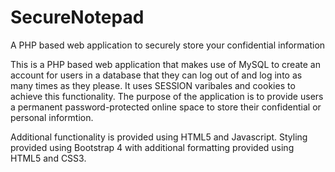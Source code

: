 # SecureNotepad
A PHP based web application to securely store your confidential information

This is a PHP based web application that makes use of MySQL to create an account for users in a database that they can log out of and log into as many times as they please. It uses SESSION varibales and cookies to achieve this functionality. The purpose of the application is to provide users a permanent password-protected online space to store their confidential or personal informtion. 

Additional functionality is provided using HTML5 and Javascript.
Styling provided using Bootstrap 4 with additional formatting provided using HTML5 and CSS3.
